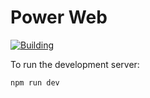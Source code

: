 # Power Web

[![Building](https://github.com/powerkernel/power-web/actions/workflows/staging.yml/badge.svg)](https://github.com/powerkernel/power-web/actions/workflows/staging.yml)

To run the development server:

```bash
npm run dev
```
